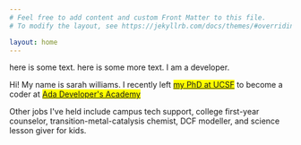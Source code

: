 ```yaml
---
# Feel free to add content and custom Front Matter to this file.
# To modify the layout, see https://jekyllrb.com/docs/themes/#overriding-theme-defaults

layout: home
---
```


here is some text. 
here is some more text. 
I am a developer.


<!-- Hi! My name is sarah williams. I recently left 
[my PhD at UCSF](_gigs/UCSFccb.md)
to become a coder at 
[Ada Developer's Academy](_gigs/ada.md). -->
Hi! My name is sarah williams. I recently left 
<mark><a href="/gigs/UCSFccb.html">my PhD at UCSF</a></mark>
to become a coder at 
<mark><a href="/gigs/ada.html">Ada Developer's Academy</a></mark>

Other jobs I've held include campus tech support, 
college first-year counselor, 
transition-metal-catalysis chemist, 
DCF modeller, 
and science lesson giver for kids.
